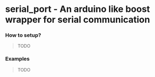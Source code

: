 # <b>serial_port</b> - An arduino like boost wrapper for serial communication

### How to setup?
> TODO

### Examples
> TODO
